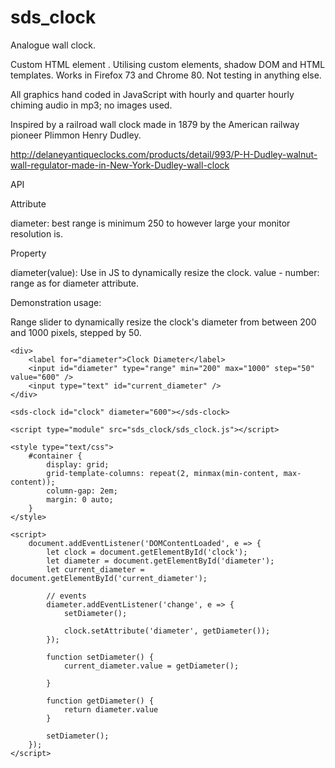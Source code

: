 # sds_clock
Analogue wall clock.

Custom HTML element <sds-clock></sds-clock>. Utilising custom elements, shadow DOM and HTML templates. Works in Firefox 73 and Chrome 80. Not testing in anything else.

All graphics hand coded in JavaScript with hourly and quarter hourly chiming audio in mp3; no images used.

Inspired by a railroad wall clock made in 1879 by the American railway pioneer Plimmon Henry Dudley.

http://delaneyantiqueclocks.com/products/detail/993/P-H-Dudley-walnut-wall-regulator-made-in-New-York-Dudley-wall-clock

API

Attribute

diameter: best range is minimum 250 to however large your monitor resolution is.

Property

diameter(value): Use in JS to dynamically resize the clock. value - number: range as for diameter attribute.

Demonstration usage:

Range slider to dynamically resize the clock's diameter from between 200 and 1000 pixels, stepped by 50.

    <div>
        <label for="diameter">Clock Diameter</label>
        <input id="diameter" type="range" min="200" max="1000" step="50" value="600" />
        <input type="text" id="current_diameter" />
    </div>

    <sds-clock id="clock" diameter="600"></sds-clock>

    <script type="module" src="sds_clock/sds_clock.js"></script>

    <style type="text/css">
        #container {
            display: grid;
            grid-template-columns: repeat(2, minmax(min-content, max-content));
            column-gap: 2em;
            margin: 0 auto;
        }
    </style>

    <script>
        document.addEventListener('DOMContentLoaded', e => {
            let clock = document.getElementById('clock');
            let diameter = document.getElementById('diameter');
            let current_diameter = document.getElementById('current_diameter');

            // events
            diameter.addEventListener('change', e => {
                setDiameter();

                clock.setAttribute('diameter', getDiameter());
            });

            function setDiameter() {
                current_diameter.value = getDiameter();

            }

            function getDiameter() {
                return diameter.value
            }

            setDiameter();
        });
    </script>
